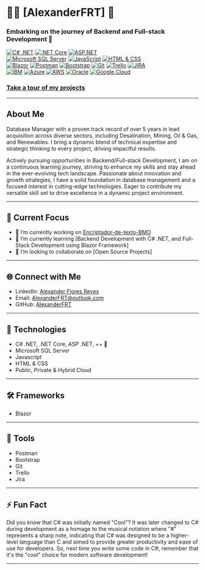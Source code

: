 # 👨‍💻 [AlexanderFRT] 🌳

### Embarking on the journey of Backend and Full-stack Development 🛫

[![C# .NET](https://img.shields.io/badge/C%23%20.NET-512BD4?style=for-the-badge&logo=.net&logoColor=white&labelColor=101010)]()
[![.NET Core](https://img.shields.io/badge/.NET_Core-512BD4?style=for-the-badge&logoColor=white&labelColor=4A148C)]()
[![ASP.NET](https://img.shields.io/badge/ASP.NET-512BD4?style=for-the-badge&logoColor=white&labelColor=64B5F6)]()
</br>
[![Microsoft SQL Server](https://img.shields.io/badge/Microsoft_SQL_Server-CC2927?style=for-the-badge&logo=microsoft-sql-server&logoColor=white&labelColor=101010)]()
[![JavaScript](https://img.shields.io/badge/JavaScript-F7DF1E?style=for-the-badge&logo=javascript&logoColor=white&labelColor=101010)]()
[![HTML & CSS](https://img.shields.io/badge/HTML%20%26%20CSS-47A248?style=for-the-badge&logo=html5&logoColor=white&labelColor=101010)]()
</br>
[![Blazor](https://img.shields.io/badge/Blazor-512BD4?style=for-the-badge&logo=blazor&logoColor=white&labelColor=101010)]()
[![Postman](https://img.shields.io/badge/Postman-FF6C37?style=for-the-badge&logo=postman&logoColor=white&labelColor=101010)]()
[![Bootstrap](https://img.shields.io/badge/Bootstrap-563D7C?style=for-the-badge&logo=bootstrap&logoColor=white&labelColor=101010)]()
[![Git](https://img.shields.io/badge/Git-F05032?style=for-the-badge&logo=git&logoColor=white&labelColor=101010)]()
[![Trello](https://img.shields.io/badge/Trello-0079BF?style=for-the-badge&logo=trello&logoColor=white&labelColor=101010)]()
[![JIRA](https://img.shields.io/badge/JIRA-0052CC?style=for-the-badge&logo=jira&logoColor=white&labelColor=101010)]()
</br>
[![IBM](https://img.shields.io/badge/IBM-666666?style=for-the-badge&logo=ibm&logoColor=white&labelColor=101010)]()
[![Azure](https://img.shields.io/badge/Azure-0089D6?style=for-the-badge&logo=microsoft-azure&logoColor=white&labelColor=101010)]()
[![AWS](https://img.shields.io/badge/AWS-232F3E?style=for-the-badge&logo=amazon-aws&logoColor=white&labelColor=101010)]()
[![Oracle](https://img.shields.io/badge/Oracle-F80000?style=for-the-badge&logo=oracle&logoColor=white&labelColor=101010)]()
[![Google Cloud](https://img.shields.io/badge/Google%20Cloud-2373C5E0?style=for-the-badge&logo=google-cloud&logoColor=white&labelColor=101010)]()

### [Take a tour of my projects](https://github.com/AlexanderFRT?tab=repositories)

---

## About Me

Database Manager with a proven track record of over 5 years in lead acquisition across diverse sectors, including Desalination, Mining, Oil & Gas, and Renewables. I bring a dynamic blend of technical expertise and strategic thinking to every project, driving impactful results.

Actively pursuing opportunities in Backend/Full-stack Development, I am on a continuous learning journey, striving to enhance my skills and stay ahead in the ever-evolving tech landscape. Passionate about innovation and growth strategies, I have a solid foundation in database management and a focused interest in cutting-edge technologies. Eager to contribute my versatile skill set to drive excellence in a dynamic project environment.

---

## 🚀 Current Focus

- 🔭 I’m currently working on [Encriptador-de-texto-BMO](https://github.com/AlexanderFRT/Encriptador-de-texto-BMO)
- 🌱 I’m currently learning [Backend Development with C# .NET, and Full-Stack Development using Blazor Framework]
- 🤝 I’m looking to collaborate on [Open Source Projects]

---

## 🌐 Connect with Me

- LinkedIn: [Alexander Flores Reyes](https://www.linkedin.com/in/alexanderfloresreyes)
- Email: [AlexanderFRT@outlook.com](mailto:AlexanderFRT@outlook.com)
- GitHub: [AlexanderFRT](https://github.com/AlexanderFRT)

---

## 🔧 Technologies

- C# .NET, .NET Core, ASP .NET, ++ 🌌
- Microsoft SQL Server
- Javascript
- HTML & CSS
- Public, Private & Hybrid Cloud

---

## 🛠️ Frameworks

- Blazor

---

## 🔨 Tools

- Postman
- Bootstrap
- Git
- Trello
- Jira
  
---

## ⚡ Fun Fact

Did you know that C# was initially named "Cool"? It was later changed to C# during development as a homage to the musical notation where "#" represents a sharp note, indicating that C# was designed to be a higher-level language than C and aimed to provide greater productivity and ease of use for developers. So, next time you write some code in C#, remember that it's the "cool" choice for modern software development! 

---
